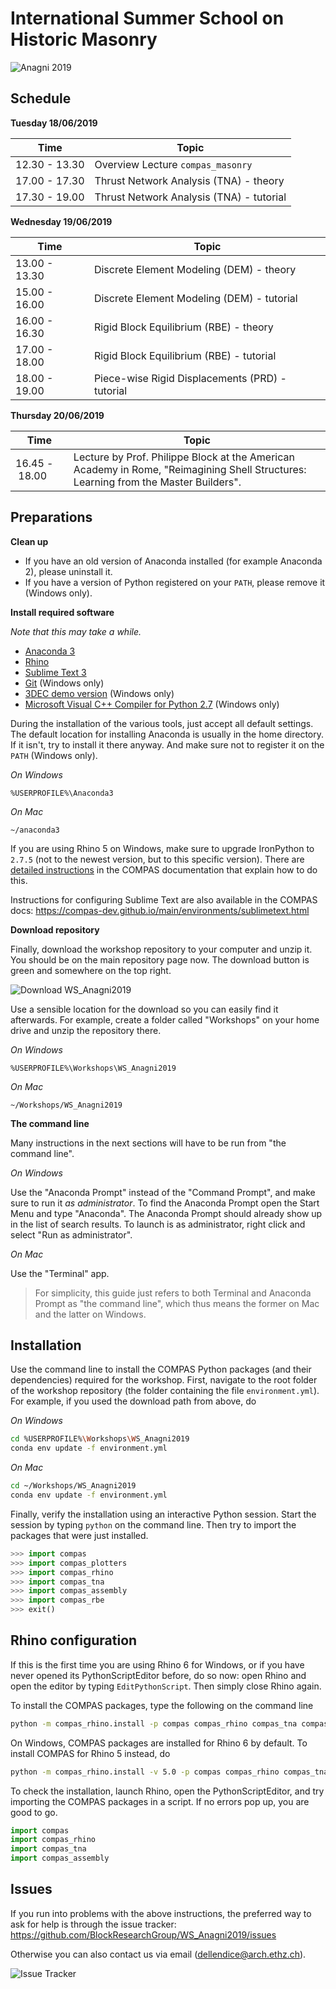 # International Summer School on Historic Masonry

![Anagni 2019](images/anagni2019.png)

## Schedule

**Tuesday 18/06/2019**

Time | Topic
---  | ---
12.30 - 13.30 | Overview Lecture `compas_masonry`
17.00 - 17.30 | Thrust Network Analysis (TNA) - theory
17.30 - 19.00 | Thrust Network Analysis (TNA) - tutorial

**Wednesday 19/06/2019**

Time | Topic
---  | ---
13.00 - 13.30 | Discrete Element Modeling (DEM) - theory
15.00 - 16.00 | Discrete Element Modeling (DEM) - tutorial
16.00 - 16.30 | Rigid Block Equilibrium (RBE) - theory
17.00 - 18.00 | Rigid Block Equilibrium (RBE) - tutorial     
18.00 - 19.00 | Piece-wise Rigid Displacements (PRD) - tutorial   
      
**Thursday  20/06/2019**

Time | Topic
---  | ---
16.45&nbsp;-&nbsp;18.00 | Lecture by Prof. Philippe Block at the American Academy in Rome, "Reimagining Shell Structures: Learning from the Master Builders".

 
## Preparations

**Clean up**

*   If you have an old version of Anaconda installed (for example Anaconda 2), please uninstall it.
*   If you have a version of Python registered on your `PATH`, please remove it (Windows only).

**Install required software**

*Note that this may take a while.*

*   [Anaconda 3](https://www.anaconda.com/distribution/)
*   [Rhino](https://www.rhino3d.com/download)
*   [Sublime Text 3](https://www.sublimetext.com/3)
*   [Git](https://git-scm.com/downloads) (Windows only)
*   [3DEC demo version](https://www.itascacg.com/software-demo) (Windows only)
*   [Microsoft Visual C++ Compiler for Python 2.7](https://www.microsoft.com/en-us/download/details.aspx?id=44266) (Windows only)

During the installation of the various tools, just accept all default settings.
The default location for installing Anaconda is usually in the home directory.
If it isn't, try to install it there anyway.
And make sure not to register it on the `PATH` (Windows only).

*On Windows*

```
%USERPROFILE%\Anaconda3
```

*On Mac*

```
~/anaconda3
```

If you are using Rhino 5 on Windows, make sure to upgrade IronPython to `2.7.5`
(not to the newest version, but to this specific version).
There are [detailed instructions](https://compas-dev.github.io/main/environments/rhino.html)
in the COMPAS documentation that explain how to do this.

Instructions for configuring Sublime Text are also available in the COMPAS docs:
https://compas-dev.github.io/main/environments/sublimetext.html

**Download repository**

Finally, download the workshop repository to your computer and unzip it.
You should be on the main repository page now.
The download button is green and somewhere on the top right.

![Download WS_Anagni2019](images/download-repo.png)

Use a sensible location for the download so you can easily find it afterwards.
For example, create a folder called "Workshops" on your home drive and unzip the repository there.

*On Windows*

```
%USERPROFILE%\Workshops\WS_Anagni2019
```

*On Mac*

```
~/Workshops/WS_Anagni2019
```

**The command line**

Many instructions in the next sections will have to be run from "the command line".

*On Windows*

Use the "Anaconda Prompt" instead of the "Command Prompt", and make sure to run it *as administrator*.
To find the Anaconda Prompt open the Start Menu and type "Anaconda".
The Anaconda Prompt should already show up in the list of search results.
To launch is as administrator, right click and select "Run as administrator".

*On Mac*

Use the "Terminal" app.

> For simplicity, this guide just refers to both Terminal and Anaconda Prompt as "the command line", which thus means the former on Mac and the latter on Windows.

## Installation

Use the command line to install the COMPAS Python packages (and their dependencies) required for the workshop.
First, navigate to the root folder of the workshop repository (the folder containing the file `environment.yml`).
For example, if you used the download path from above, do

*On Windows*

```bash
cd %USERPROFILE%\Workshops\WS_Anagni2019
conda env update -f environment.yml
```

*On Mac*

```bash
cd ~/Workshops/WS_Anagni2019
conda env update -f environment.yml
```

Finally, verify the installation using an interactive Python session.
Start the session by typing `python` on the command line. 
Then try to import the packages that were just installed.

```python
>>> import compas
>>> import compas_plotters
>>> import compas_rhino
>>> import compas_tna
>>> import compas_assembly
>>> import compas_rbe
>>> exit()
```

## Rhino configuration

If this is the first time you are using Rhino 6 for Windows, or if you have never opened its
PythonScriptEditor before, do so now: open Rhino and open the editor by typing `EditPythonScript`.
Then simply close Rhino again.

To install the COMPAS packages, type the following on the command line

```bash
python -m compas_rhino.install -p compas compas_rhino compas_tna compas_assembly
```

On Windows, COMPAS packages are installed for Rhino 6 by default.
To install COMPAS for Rhino 5 instead, do

```bash
python -m compas_rhino.install -v 5.0 -p compas compas_rhino compas_tna compas_assembly
```

To check the installation, launch Rhino, open the PythonScriptEditor, and try
importing the COMPAS packages in a script. If no errors pop up, you are good to go.

```python
import compas
import compas_rhino
import compas_tna
import compas_assembly
```

## Issues

If you run into problems with the above instructions, the preferred way to ask
for help is through the issue tracker: https://github.com/BlockResearchGroup/WS_Anagni2019/issues

Otherwise you can also contact us via email (dellendice@arch.ethz.ch).

![Issue Tracker](images/issue-tracker.png)
